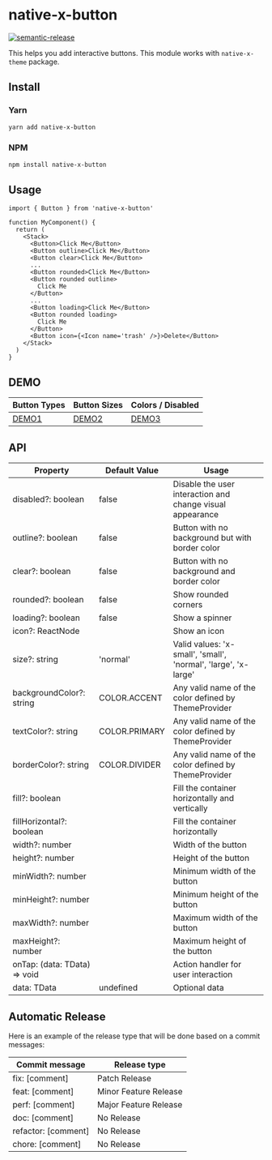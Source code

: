 # native-x-button

[![semantic-release](https://img.shields.io/badge/%20%20%F0%9F%93%A6%F0%9F%9A%80-semantic--release-e10079.svg)](https://github.com/semantic-release/semantic-release)

This helps you add interactive buttons. This module works with `native-x-theme` package.

## Install

### Yarn

```sh
yarn add native-x-button
```

### NPM

```sh
npm install native-x-button
```

## Usage

```tsx
import { Button } from 'native-x-button'

function MyComponent() {
  return (
    <Stack>
      <Button>Click Me</Button>
      <Button outline>Click Me</Button>
      <Button clear>Click Me</Button>
      ...
      <Button rounded>Click Me</Button>
      <Button rounded outline>
        Click Me
      </Button>
      ...
      <Button loading>Click Me</Button>
      <Button rounded loading>
        Click Me
      </Button>
      <Button icon={<Icon name='trash' />}>Delete</Button>
    </Stack>
  )
}
```

## DEMO

| Button Types              | Button Sizes              | Colors / Disabled         |
| ------------------------- | ------------------------- | ------------------------- |
| [DEMO1](./docs/demo1.png) | [DEMO2](./docs/demo2.png) | [DEMO3](./docs/demo3.png) |

## API

| Property                     | Default Value | Usage                                                          |
| ---------------------------- | ------------- | -------------------------------------------------------------- |
| disabled?: boolean           | false         | Disable the user interaction and change visual appearance      |
| outline?: boolean            | false         | Button with no background but with border color                |
| clear?: boolean              | false         | Button with no background and border color                     |
| rounded?: boolean            | false         | Show rounded corners                                           |
| loading?: boolean            | false         | Show a spinner                                                 |
| icon?: ReactNode             |               | Show an icon                                                   |
| size?: string                | 'normal'      | Valid values: 'x-small', 'small', 'normal', 'large', 'x-large' |
| backgroundColor?: string     | COLOR.ACCENT  | Any valid name of the color defined by ThemeProvider           |
| textColor?: string           | COLOR.PRIMARY | Any valid name of the color defined by ThemeProvider           |
| borderColor?: string         | COLOR.DIVIDER | Any valid name of the color defined by ThemeProvider           |
| fill?: boolean               |               | Fill the container horizontally and vertically                 |
| fillHorizontal?: boolean     |               | Fill the container horizontally                                |
| width?: number               |               | Width of the button                                            |
| height?: number              |               | Height of the button                                           |
| minWidth?: number            |               | Minimum width of the button                                    |
| minHeight?: number           |               | Minimum height of the button                                   |
| maxWidth?: number            |               | Maximum width of the button                                    |
| maxHeight?: number           |               | Maximum height of the button                                   |
| onTap: (data: TData) => void |               | Action handler for user interaction                            |
| data: TData                  | undefined     | Optional data                                                  |

## Automatic Release

Here is an example of the release type that will be done based on a commit messages:

| Commit message      | Release type          |
| ------------------- | --------------------- |
| fix: [comment]      | Patch Release         |
| feat: [comment]     | Minor Feature Release |
| perf: [comment]     | Major Feature Release |
| doc: [comment]      | No Release            |
| refactor: [comment] | No Release            |
| chore: [comment]    | No Release            |
